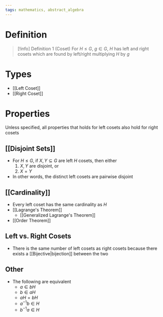 ```yaml
---
tags: mathematics, abstract_algebra
---
```


# Definition

> [!info] Definition 1 (Coset)
> For $H \leq G$, $g \in G$, $H$ has left and right cosets which are found by left/right multiplying $H$ by $g$

# Types
- [[Left Coset]]
- [[Right Coset]]

# Properties

Unless specified, all properties that holds for left cosets also hold for right cosets

## [[Disjoint Sets]]
- For $H \leq G$, if $X, Y \subseteq G$ are left $H$ cosets, then either 
	1) $X, Y$ are disjoint, or
	2) $X = Y$
- In other words, the distinct left cosets are pairwise disjoint

## [[Cardinality]]
- Every left coset has the same cardinality as $H$
- [[Lagrange's Theorem]]
	- [[Generalized Lagrange's Theorem]]
- [[Order Theorem]]

## Left vs. Right Cosets
- There is the same number of left cosets as right cosets because there exists a [[Bijective|bijection]] between the two

## Other
- The following are equivalent
	- $a \in bH$
	- $b \in aH$
	- $aH = bH$
	- $a^{-1}b \in H$
	- $b^{-1}a \in H$
